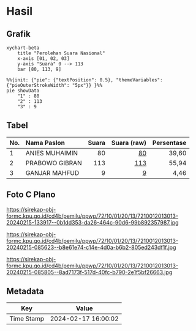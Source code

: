 # Hasil

## Grafik

```mermaid
xychart-beta
    title "Perolehan Suara Nasional"
    x-axis [01, 02, 03]
    y-axis "Suara" 0 --> 113
    bar [80, 113, 9]
```

```mermaid
%%{init: {"pie": {"textPosition": 0.5}, "themeVariables": {"pieOuterStrokeWidth": "5px"}} }%%
pie showData
    "1" : 80
    "2" : 113
    "3" : 9
```

## Tabel

| No. | Nama Paslon    | Suara | Suara (raw) | Persentase |
|:--- |:-------------- | -----:| -----------:| ----------:|
| 1   | ANIES MUHAIMIN | 80    | [80][p-1]   | 39,60      |
| 2   | PRABOWO GIBRAN | 113   | [113][p-2]  | 55,94      |
| 3   | GANJAR MAHFUD  | 9     | [9][p-3]    | 4,46       |


[p-1]: https://github.com/gigit-pemilu/pemilu-2024/blob/main/pilpres/hitung-suara/sub/72-sulawesi-tengah/sub/10-sigi/sub/01-sigi-biromaru/sub/2013-mpanau/sub/013-tps/sub/paslon-1.txt
[p-2]: https://github.com/gigit-pemilu/pemilu-2024/blob/main/pilpres/hitung-suara/sub/72-sulawesi-tengah/sub/10-sigi/sub/01-sigi-biromaru/sub/2013-mpanau/sub/013-tps/sub/paslon-2.txt
[p-3]: https://github.com/gigit-pemilu/pemilu-2024/blob/main/pilpres/hitung-suara/sub/72-sulawesi-tengah/sub/10-sigi/sub/01-sigi-biromaru/sub/2013-mpanau/sub/013-tps/sub/paslon-3.txt

## Foto C Plano

https://sirekap-obj-formc.kpu.go.id/cd4b/pemilu/ppwp/72/10/01/20/13/7210012013013-20240215-133917--0b1dd353-da26-464c-90d6-99b892357987.jpg

https://sirekap-obj-formc.kpu.go.id/cd4b/pemilu/ppwp/72/10/01/20/13/7210012013013-20240215-085623--b8e61e74-c14e-4d0a-b6b2-805ed243df1f.jpg

https://sirekap-obj-formc.kpu.go.id/cd4b/pemilu/ppwp/72/10/01/20/13/7210012013013-20240215-085805--8ad7173f-517d-40fc-b790-2e1f5bf26663.jpg


## Metadata

| Key        | Value               |
| ---------- | ------------------- |
| Time Stamp | 2024-02-17 16:00:02 |



